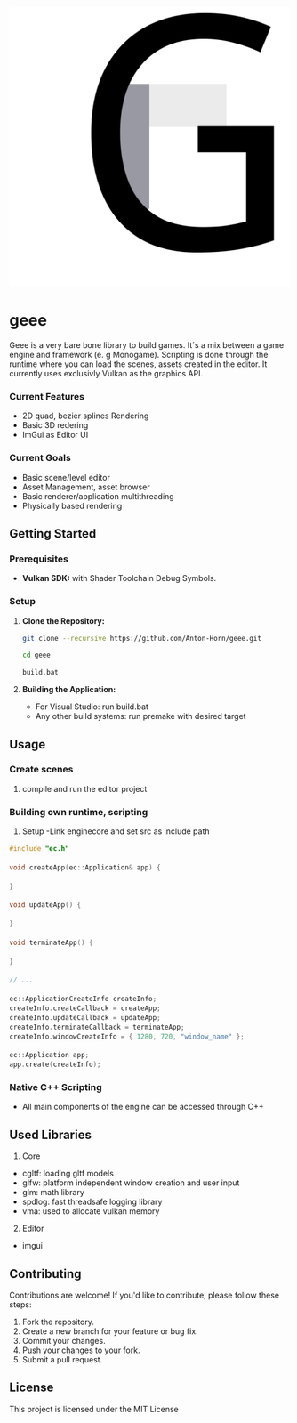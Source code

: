 ![image](logo.svg)

# geee

Geee is a very bare bone library to build games. 
It´s a mix between a game engine and framework (e. g Monogame).
Scripting is done through the runtime where you can load the scenes, assets created in the editor.
It currently uses exclusivly Vulkan as the graphics API. 


### Current Features

- 2D quad, bezier splines Rendering
- Basic 3D redering 
- ImGui as Editor UI

### Current Goals

- Basic scene/level editor
- Asset Management, asset browser
- Basic renderer/application multithreading
- Physically based rendering

## Getting Started

### Prerequisites

- **Vulkan SDK:** with Shader Toolchain Debug Symbols.

### Setup

1. **Clone the Repository:** 
    ```bash
    git clone --recursive https://github.com/Anton-Horn/geee.git
    ```
    ```bash
    cd geee
    ```
    ```bash
    build.bat
    ```

2. **Building the Application:**
   - For Visual Studio: run build.bat
   - Any other build systems: run premake with desired target

## Usage

### Create scenes

1. compile and run the editor project

### Building own runtime, scripting

1. Setup
   -Link enginecore and set src as include path

```cpp
#include "ec.h"

void createApp(ec::Application& app) {

}

void updateApp() {

}

void terminateApp() {

}

// ...

ec::ApplicationCreateInfo createInfo;
createInfo.createCallback = createApp;
createInfo.updateCallback = updateApp;
createInfo.terminateCallback = terminateApp;
createInfo.windowCreateInfo = { 1280, 720, "window_name" };

ec::Application app;
app.create(createInfo);
```

### Native C++ Scripting

- All main components of the engine can be accessed through C++ 

## Used Libraries

1. Core

- cgltf: loading gltf models
- glfw: platform independent window creation and user input
- glm: math library
- spdlog: fast threadsafe logging library
- vma: used to allocate vulkan memory

2. Editor

- imgui

## Contributing

Contributions are welcome! If you'd like to contribute, please follow these steps:

1. Fork the repository.
2. Create a new branch for your feature or bug fix.
3. Commit your changes.
4. Push your changes to your fork.
5. Submit a pull request.

## License

This project is licensed under the MIT License

